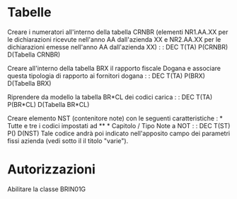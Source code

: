 # Tabelle

Creare i numeratori all'interno della tabella CRNBR (elementi NR1.AA.XX per le dichiarazioni ricevute nell'anno AA dall'azienda XX e NR2.AA.XX per le dichiarazioni emesse nell'anno AA dall'azienda XX)
  :  : DEC T(TA) P(CRNBR)  D(Tabella CRNBR)

Creare all'interno della tabella BRX il rapporto fiscale Dogana e associare questa tipologia di rapporto ai fornitori dogana
  :  : DEC T(TA) P(BRX)  D(Tabella BRX)

Riprendere da modello la tabella BR\*CL  dei codici carica
  :  : DEC T(TA) P(BR\*CL)  D(Tabella BR\*CL)

Creare elemento NST (contenitore note) con le seguenti caratteristiche : 
\* Tutte e tre i codici impostati ad \*\*
\* Capitolo / Tipo Note a NOT
  :  : DEC T(ST) P()  D(NST)
Tale codice andrà poi indicato nell'apposito campo dei parametri fissi azienda (vedi sotto il il titolo "varie").

# Autorizzazioni
Abilitare la classe BRIN01G

